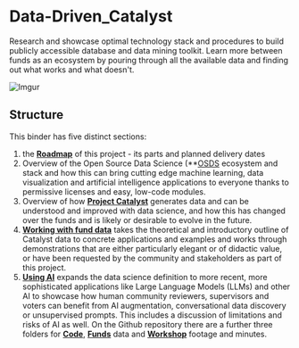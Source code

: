 # Data-Driven_Catalyst
Research and showcase optimal technology stack and procedures to build publicly accessible database and data mining toolkit. Learn more between funds as an ecosystem by pouring through all the available data and finding out what works and what doesn't.

![Imgur](https://i.imgur.com/ViLBYv9.png)

## Structure

This binder has five distinct sections:

1. the **[Roadmap](https://github.com/Sapient-Predictive-Analytics/Data-Driven_Catalyst/blob/main/Roadmap.md)** of this project - its parts and planned delivery dates
2.  Overview of the Open Source Data Science (**[OSDS](https://github.com/Sapient-Predictive-Analytics/Data-Driven_Catalyst/blob/main/OSDS.md**) ecosystem and stack and how this can bring cutting edge machine learning, data visualization and artificial intelligence applications to everyone thanks to permissive licenses and easy, low-code modules.
3. Overview of how **[Project Catalyst](https://github.com/Sapient-Predictive-Analytics/Data-Driven_Catalyst/blob/main/Project_Catalyst.md)** generates data and can be understood and improved with data science, and how this has changed over the funds and is likely or desirable to evolve in the future.
4. **[Working with fund data](https://github.com/Sapient-Predictive-Analytics/Data-Driven_Catalyst/blob/main/Working_with_Fund_Data.md)** takes the theoretical and introductory outline of Catalyst data to concrete applications and examples and works through demonstrations that are either particularly elegant or of didactic value, or have been requested by the community and stakeholders as part of this project.
5. **[Using AI](https://github.com/Sapient-Predictive-Analytics/Data-Driven_Catalyst/blob/main/Using_AI.md)** expands the data science definition to more recent, more sophisticated applications like Large Language Models (LLMs) and other AI to showcase how human community reviewers, supervisors and voters can benefit from AI augmentation, conversational data discovery or unsupervised prompts. This includes a discussion of limitations and risks of AI as well.
On the Github repository there are a further three folders for **[Code](https://github.com/Sapient-Predictive-Analytics/Data-Driven_Catalyst/tree/main/Code)**, **[Funds](https://github.com/Sapient-Predictive-Analytics/Data-Driven_Catalyst/tree/main/Funds)** data and **[Workshop](https://github.com/Sapient-Predictive-Analytics/Data-Driven_Catalyst/tree/main/Workshop)** footage and minutes.
